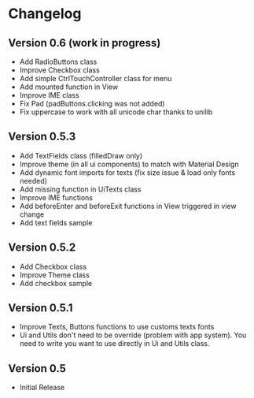 # Changelog

## Version 0.6 (work in progress)
* Add RadioButtons class
* Improve Checkbox class
* Add simple CtrlTouchController class for menu
* Add mounted function in View
* Improve IME class
* Fix Pad (padButtons.clicking was not added)
* Fix uppercase to work with all unicode char thanks to unilib

## Version 0.5.3
* Add TextFields class (filledDraw only)
* Improve theme (in all ui components) to match with Material Design
* Add dynamic font imports for texts (fix size issue & load only fonts needed)
* Add missing function in UiTexts class
* Improve IME functions
* Add beforeEnter and beforeExit functions in View triggered in view change
* Add text fields sample

## Version 0.5.2
* Add Checkbox class
* Improve Theme class
* Add checkbox sample

## Version 0.5.1

* Improve Texts, Buttons functions to use customs texts fonts
* Ui and Utils don't need to be override (problem with app system). You need to write you want to use directly in Ui and Utils class.

## Version  0.5

* Initial Release
